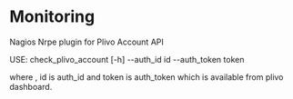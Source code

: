 Monitoring 
==========

Nagios Nrpe plugin for Plivo Account API 

USE:
check_plivo_account [-h] --auth_id id --auth_token token

where , id is auth_id and token is auth_token which is available from plivo dashboard.
